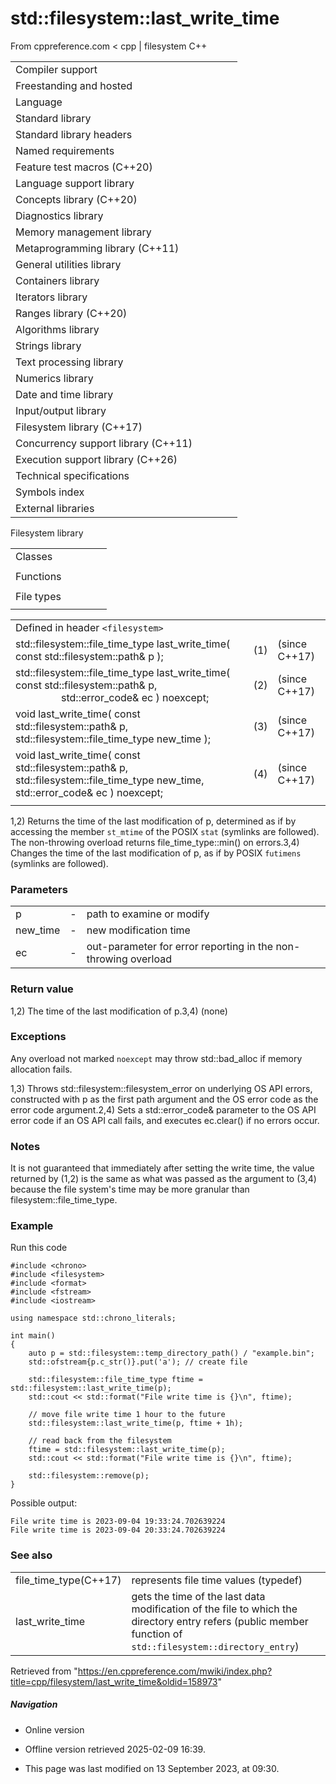 # std::filesystem::last_write_time

From cppreference.com
< cpp‎ | filesystem
C++

|  |  |  |  |  |
| --- | --- | --- | --- | --- |
| Compiler support | | | | |
| Freestanding and hosted | | | | |
| Language | | | | |
| Standard library | | | | |
| Standard library headers | | | | |
| Named requirements | | | | |
| Feature test macros (C++20) | | | | |
| Language support library | | | | |
| Concepts library (C++20) | | | | |
| Diagnostics library | | | | |
| Memory management library | | | | |
| Metaprogramming library (C++11) | | | | |
| General utilities library | | | | |
| Containers library | | | | |
| Iterators library | | | | |
| Ranges library (C++20) | | | | |
| Algorithms library | | | | |
| Strings library | | | | |
| Text processing library | | | | |
| Numerics library | | | | |
| Date and time library | | | | |
| Input/output library | | | | |
| Filesystem library (C++17) | | | | |
| Concurrency support library (C++11) | | | | |
| Execution support library (C++26) | | | | |
| Technical specifications | | | | |
| Symbols index | | | | |
| External libraries | | | | |

Filesystem library

|  |  |  |  |  |
| --- | --- | --- | --- | --- |
| Classes | | | | |
| |  |  |  |  |  | | --- | --- | --- | --- | --- | | filesystem::path | | | | | | filesystem::filesystem_error | | | | | | filesystem::directory_entry | | | | | | filesystem::directory_iterator | | | | | | filesystem::recursive_directory_iterator | | | | | | filesystem::file_status | | | | | | filesystem::space_info | | | | | | |  |  |  |  |  | | --- | --- | --- | --- | --- | | filesystem::file_type | | | | | | filesystem::file_time_type | | | | | | filesystem::perms | | | | | | filesystem::perm_options | | | | | | filesystem::copy_options | | | | | | filesystem::directory_options | | | | | |
| Functions | | | | |
| |  |  |  |  |  | | --- | --- | --- | --- | --- | | filesystem::absolute | | | | | | filesystem::canonicalfilesystem::weakly_canonical | | | | | | filesystem::relativefilesystem::proximate | | | | | | filesystem::copy | | | | | | filesystem::copy_file | | | | | | filesystem::copy_symlink | | | | | | filesystem::create_directory filesystem::create_directories | | | | | | filesystem::create_hard_link | | | | | | filesystem::create_symlink filesystem::create_directory_symlink | | | | | | filesystem::current_path | | | | | | filesystem::temp_directory_path | | | | | | |  |  |  |  |  | | --- | --- | --- | --- | --- | | filesystem::exists | | | | | | filesystem::equivalent | | | | | | filesystem::file_size | | | | | | filesystem::hard_link_count | | | | | | ****filesystem::last_write_time**** | | | | | | filesystem::permissions | | | | | | filesystem::read_symlink | | | | | | filesystem::remove filesystem::remove_all | | | | | | filesystem::rename | | | | | | filesystem::resize_file | | | | | | filesystem::space | | | | | | filesystem::status filesystem::symlink_status | | | | | |
| File types | | | | |
| |  |  |  |  |  | | --- | --- | --- | --- | --- | | filesystem::is_block_file | | | | | | filesystem::is_character_file | | | | | | filesystem::is_directory | | | | | | filesystem::is_empty | | | | | | filesystem::status_known | | | | | | |  |  |  |  |  | | --- | --- | --- | --- | --- | | filesystem::is_fifo | | | | | | filesystem::is_other | | | | | | filesystem::is_regular_file | | | | | | filesystem::is_socket | | | | | | filesystem::is_symlink | | | | | |

|  |  |  |
| --- | --- | --- |
| Defined in header `<filesystem>` |  |  |
| std::filesystem::file_time_type last_write_time( const std::filesystem::path& p ); | (1) | (since C++17) |
| std::filesystem::file_time_type last_write_time( const std::filesystem::path& p,                                                   std::error_code& ec ) noexcept; | (2) | (since C++17) |
| void last_write_time( const std::filesystem::path& p,                        std::filesystem::file_time_type new_time ); | (3) | (since C++17) |
| void last_write_time( const std::filesystem::path& p,  std::filesystem::file_time_type new_time, std::error_code& ec ) noexcept; | (4) | (since C++17) |
|  |  |  |

1,2) Returns the time of the last modification of p, determined as if by accessing the member `st_mtime` of the POSIX `stat` (symlinks are followed).
The non-throwing overload returns file_time_type::min() on errors.3,4) Changes the time of the last modification of p, as if by POSIX `futimens` (symlinks are followed).

### Parameters

|  |  |  |
| --- | --- | --- |
| p | - | path to examine or modify |
| new_time | - | new modification time |
| ec | - | out-parameter for error reporting in the non-throwing overload |

### Return value

1,2) The time of the last modification of p.3,4) (none)

### Exceptions

Any overload not marked `noexcept` may throw std::bad_alloc if memory allocation fails.

1,3) Throws std::filesystem::filesystem_error on underlying OS API errors, constructed with p as the first path argument and the OS error code as the error code argument.2,4) Sets a std::error_code& parameter to the OS API error code if an OS API call fails, and executes ec.clear() if no errors occur.

### Notes

It is not guaranteed that immediately after setting the write time, the value returned by (1,2) is the same as what was passed as the argument to (3,4) because the file system's time may be more granular than filesystem::file_time_type.

### Example

Run this code

```
#include <chrono>
#include <filesystem>
#include <format>
#include <fstream>
#include <iostream>
 
using namespace std::chrono_literals;
 
int main()
{
    auto p = std::filesystem::temp_directory_path() / "example.bin";
    std::ofstream{p.c_str()}.put('a'); // create file
 
    std::filesystem::file_time_type ftime = std::filesystem::last_write_time(p);
    std::cout << std::format("File write time is {}\n", ftime);
 
    // move file write time 1 hour to the future
    std::filesystem::last_write_time(p, ftime + 1h);
 
    // read back from the filesystem
    ftime = std::filesystem::last_write_time(p);
    std::cout << std::format("File write time is {}\n", ftime);
 
    std::filesystem::remove(p);
}

```

Possible output:

```
File write time is 2023-09-04 19:33:24.702639224
File write time is 2023-09-04 20:33:24.702639224

```

### See also

|  |  |
| --- | --- |
| file_time_type(C++17) | represents file time values   (typedef) |
| last_write_time | gets the time of the last data modification of the file to which the directory entry refers   (public member function of `std::filesystem::directory_entry`) |

Retrieved from "<https://en.cppreference.com/mwiki/index.php?title=cpp/filesystem/last_write_time&oldid=158973>"

##### Navigation

- Online version
- Offline version retrieved 2025-02-09 16:39.

- This page was last modified on 13 September 2023, at 09:30.